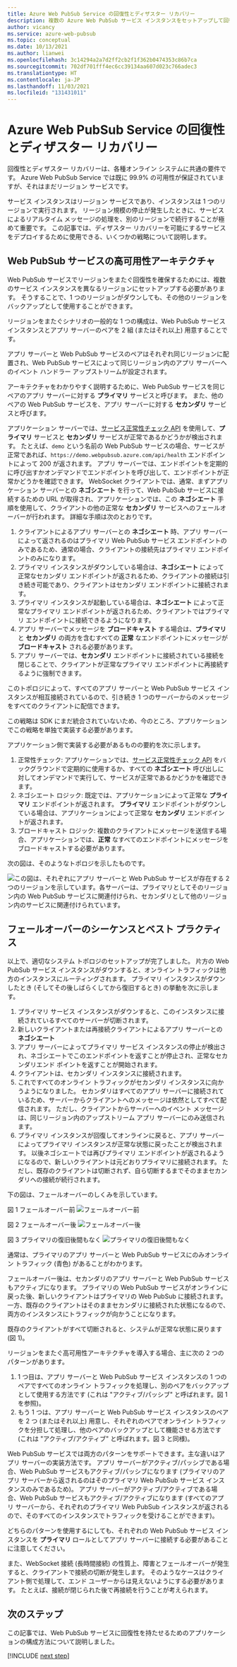 ```yaml
---
title: Azure Web PubSub Service の回復性とディザスター リカバリー
description: 複数の Azure Web PubSub サービス インスタンスをセットアップして回復性とディザスター リカバリーを実現する方法についての概要。
author: vicancy
ms.service: azure-web-pubsub
ms.topic: conceptual
ms.date: 10/13/2021
ms.author: lianwei
ms.openlocfilehash: 3c14294a2a7d2ff2cb2f1f362b0474353c86b7ca
ms.sourcegitcommit: 702df701fff4ec6cc39134aa607d023c766adec3
ms.translationtype: HT
ms.contentlocale: ja-JP
ms.lasthandoff: 11/03/2021
ms.locfileid: "131431011"
---
```

# <a name="resiliency-and-disaster-recovery-in-azure-web-pubsub-service"></a>Azure Web PubSub Service の回復性とディザスター リカバリー

回復性とディザスター リカバリーは、各種オンライン システムに共通の要件です。 Azure Web PubSub Service では既に 99.9% の可用性が保証されていますが、それはまだリージョン サービスです。

サービス インスタンスはリージョン サービスであり、インスタンスは 1 つのリージョンで実行されます。 リージョン規模の停止が発生したときに、サービスによるリアルタイム メッセージの処理を、別のリージョンで続行することが極めて重要です。 この記事では、ディザスター リカバリーを可能にするサービスをデプロイするために使用できる、いくつかの戦略について説明します。

## <a name="high-available-architecture-for-web-pubsub-service"></a>Web PubSub サービスの高可用性アーキテクチャ

Web PubSub サービスでリージョンをまたぐ回復性を確保するためには、複数のサービス インスタンスを異なるリージョンにセットアップする必要があります。 そうすることで、1 つのリージョンがダウンしても、その他のリージョンをバックアップとして使用することができます。

リージョンをまたぐシナリオの一般的な 1 つの構成は、Web PubSub サービス インスタンスとアプリ サーバーのペアを 2 組 (またはそれ以上) 用意することです。

アプリ サーバーと Web PubSub サービスのペアはそれぞれ同じリージョンに配置され、Web PubSub サービスによって同じリージョン内のアプリ サーバーへのイベント ハンドラー アップストリームが設定されます。

アーキテクチャをわかりやすく説明するために、Web PubSub サービスを同じペアのアプリ サーバーに対する **プライマリ** サービスと呼びます。 また、他のペアの Web PubSub サービスを、アプリ サーバーに対する **セカンダリ** サービスと呼びます。

アプリケーション サーバーでは、[サービス正常性チェック API](/rest/api/webpubsub/health-api/get-service-status) を使用して、**プライマリ** サービスと **セカンダリ** サービスが正常であるかどうかが検出されます。 たとえば、`demo` という名前の Web PubSub サービスの場合、サービスが正常であれば、`https://demo.webpubsub.azure.com/api/health` エンドポイントによって 200 が返されます。 アプリ サーバーでは、エンドポイントを定期的に呼び出すかオンデマンドでエンドポイントを呼び出して、エンドポイントが正常かどうかを確認できます。 WebSocket クライアントでは、通常、まずアプリケーション サーバーとの **ネゴシエート** を行って、Web PubSub サービスに接続するための URL が取得され、アプリケーションでは、この **ネゴシエート** 手順を使用して、クライアントの他の正常な **セカンダリ** サービスへのフェールオーバーが行われます。 詳細な手順は次のとおりです。

1. クライアントによるアプリ サーバーとの **ネゴシエート** 時、アプリ サーバーによって返されるのはプライマリ Web PubSub サービス エンドポイントのみであるため、通常の場合、クライアントの接続先はプライマリ エンドポイントのみになります。
1. プライマリ インスタンスがダウンしている場合は、**ネゴシエート** によって正常なセカンダリ エンドポイントが返されるため、クライアントの接続は引き続き可能であり、クライアントはセカンダリ エンドポイントに接続されます。
1. プライマリ インスタンスが起動している場合は、**ネゴシエート** によって正常なプライマリ エンドポイントが返されるため、クライアントではプライマリ エンドポイントに接続できるようになります。
1. アプリ サーバーでメッセージを **ブロードキャスト** する場合は、**プライマリ** と **セカンダリ** の両方を含むすべての **正常** なエンドポイントにメッセージが **ブロードキャスト** される必要があります。
1. アプリ サーバーでは、**セカンダリ** エンドポイントに接続されている接続を閉じることで、クライアントが正常なプライマリ エンドポイントに再接続するように強制できます。

このトポロジによって、すべてのアプリ サーバーと Web PubSub サービス インスタンスが相互接続されているので、引き続き 1 つのサーバーからのメッセージをすべてのクライアントに配信できます。

この戦略は SDK にまだ統合されていないため、今のところ、アプリケーションでこの戦略を単独で実装する必要があります。 

アプリケーション側で実装する必要があるものの要約を次に示します。
1. 正常性チェック: アプリケーションでは、[サービス正常性チェック API](/rest/api/webpubsub/health-api/get-service-status) をバックグラウンドで定期的に使用するか、すべての **ネゴシエート** 呼び出しに対してオンデマンドで実行して、サービスが正常であるかどうかを確認できます。
1. ネゴシエート ロジック: 既定では、アプリケーションによって正常な **プライマリ** エンドポイントが返されます。 **プライマリ** エンドポイントがダウンしている場合は、アプリケーションによって正常な **セカンダリ** エンドポイントが返されます。
1. ブロードキャスト ロジック: 複数のクライアントにメッセージを送信する場合、アプリケーションでは、**正常** なすべてのエンドポイントにメッセージをブロードキャストする必要があります。

次の図は、そのようなトポロジを示したものです。

![この図は、それぞれにアプリ サーバーと Web PubSub サービスが存在する 2 つのリージョンを示しています。各サーバーは、プライマリとしてそのリージョン内の Web PubSub サービスに関連付けられ、セカンダリとして他のリージョン内のサービスに関連付けられています。](media/concept-disaster-recovery/topology.png)

## <a name="failover-sequence-and-best-practice"></a>フェールオーバーのシーケンスとベスト プラクティス

以上で、適切なシステム トポロジのセットアップが完了しました。 片方の Web PubSub サービス インスタンスがダウンすると、オンライン トラフィックは他方のインスタンスにルーティングされます。
プライマリ インスタンスがダウンしたとき (そしてその後しばらくしてから復旧するとき) の挙動を次に示します。

1. プライマリ サービス インスタンスがダウンすると、このインスタンスに接続されているすべてのサーバーが切断されます。
2. 新しいクライアントまたは再接続クライアントによるアプリ サーバーとの **ネゴシエート**
2. アプリ サーバーによってプライマリ サービス インスタンスの停止が検出され、ネゴシエートでこのエンドポイントを返すことが停止され、正常なセカンダリエンド ポイントを返すことが開始されます。
3. クライアントは、セカンダリ インスタンスに接続されます。
4. これですべてのオンライン トラフィックがセカンダリ インスタンスに向かうようになりました。 セカンダリはすべてのアプリ サーバーに接続されているため、サーバーからクライアントへのメッセージは依然としてすべて配信されます。 ただし、クライアントからサーバーへのイベント メッセージは、同じリージョン内のアップストリーム アプリ サーバーにのみ送信されます。
5. プライマリ インスタンスが回復してオンラインに戻ると、アプリ サーバーによってプライマリ インスタンスが正常な状態に戻ったことが検出されます。 以後ネゴシエートでは再びプライマリ エンドポイントが返されるようになるので、新しいクライアントは元どおりプライマリに接続されます。 ただし、既存のクライアントは切断されず、自ら切断するまでそのままセカンダリへの接続が続行されます。

下の図は、フェールオーバーのしくみを示しています。

図 1 フェールオーバー前 ![フェールオーバー前](media/concept-disaster-recovery/before-failover.png)

図 2 フェールオーバー後 ![フェールオーバー後](media/concept-disaster-recovery/after-failover.png)

図 3 プライマリの復旧後間もなく ![プライマリの復旧後間もなく](media/concept-disaster-recovery/after-recover.png)

通常は、プライマリのアプリ サーバーと Web PubSub サービスにのみオンライン トラフィック (青色) があることがわかります。

フェールオーバー後は、セカンダリのアプリ サーバーと Web PubSub サービスもアクティブになります。
プライマリの Web PubSub サービスがオンラインに戻った後、新しいクライアントはプライマリの Web PubSub に接続されます。 一方、既存のクライアントはそのままセカンダリに接続された状態になるので、両方のインスタンスにトラフィックが向かうことになります。

既存のクライアントがすべて切断されると、システムが正常な状態に戻ります (図 1)。

リージョンをまたぐ高可用性アーキテクチャを導入する場合、主に次の 2 つのパターンがあります。

1. 1 つ目は、アプリ サーバーと Web PubSub サービス インスタンスの 1 つのペアですべてのオンライン トラフィックを処理し、別のペアをバックアップとして使用する方法です (これは "アクティブ/パッシブ" と呼ばれます。図 1 を参照)。 
2. もう 1 つは、アプリ サーバーと Web PubSub サービス インスタンスのペアを 2 つ (またはそれ以上) 用意し、それぞれのペアでオンライン トラフィックを分担して処理し、他のペアのバックアップとして機能させる方法です (これは "アクティブ/アクティブ" と呼ばれます。図 3 と同様)。

Web PubSub サービスでは両方のパターンをサポートできます。主な違いはアプリ サーバーの実装方法です。
アプリ サーバーがアクティブ/パッシブである場合、Web PubSub サービスもアクティブ/パッシブになります (プライマリのアプリ サーバーから返されるのはそのプライマリ Web PubSub サービス インスタンスのみであるため)。
アプリ サーバーがアクティブ/アクティブである場合、Web PubSub サービスもアクティブ/アクティブになります (すべてのアプリ サーバーから、それぞれのプライマリ Web PubSub インスタンスが返されるので、そのすべてのインスタンスでトラフィックを受けることができます)。

どちらのパターンを使用するにしても、それぞれの Web PubSub サービス インスタンスを **プライマリ** ロールとしてアプリ サーバーに接続する必要があることに注意してください。

また、WebSocket 接続 (長時間接続) の性質上、障害とフェールオーバーが発生すると、クライアントで接続の切断が発生します。
そのようなケースはクライアント側で処理して、エンド ユーザーからは見えないようにする必要があります。 たとえば、接続が閉じられた後で再接続を行うことが考えられます。

## <a name="next-steps"></a>次のステップ

この記事では、Web PubSub サービスに回復性を持たせるためのアプリケーションの構成方法について説明しました。 

[!INCLUDE [next step](includes/include-next-step.md)]